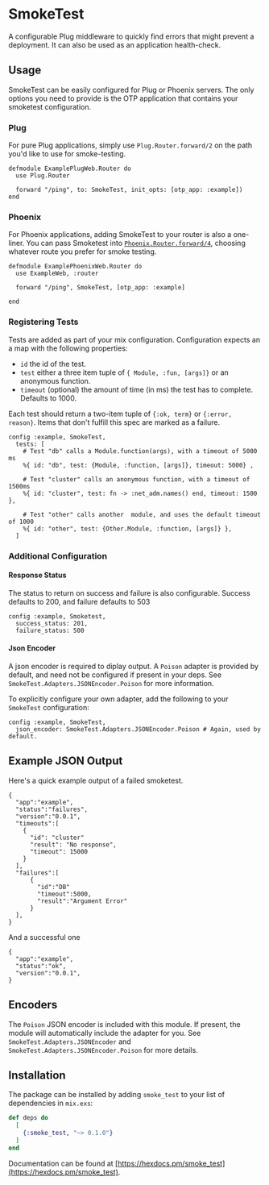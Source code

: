 # SmokeTest

A configurable Plug middleware to quickly find errors that might prevent a
deployment. It can also be used as an application health-check.

## Usage

SmokeTest can be easily configured for Plug or Phoenix servers. The only options
you need to provide is the OTP application that contains your smoketest
configuration.

### Plug

For pure Plug applications, simply use `Plug.Router.forward/2` on the path you'd
like to use for smoke-testing.

```
defmodule ExamplePlugWeb.Router do
  use Plug.Router

  forward "/ping", to: SmokeTest, init_opts: [otp_app: :example])
end
```

### Phoenix

For Phoenix applications, adding SmokeTest to your router is also a one-liner.
You can pass Smoketest into
[`Phoenix.Router.forward/4`](https://hexdocs.pm/phoenix/Phoenix.Router.html#forward/4),
choosing whatever route you prefer for smoke testing.

```
defmodule ExamplePhoenixWeb.Router do
  use ExampleWeb, :router

  forward "/ping", SmokeTest, [otp_app: :example]

end
```

### Registering Tests

Tests are added as part of your mix configuration. Configuration expects an a
map with the following properties:

* `id` the id of the test.
* `test` either a three item tuple of `{ Module, :fun, [args]}` or an anonymous
  function.
* `timeout` (optional) the amount of time (in ms) the test has to complete.
  Defaults to 1000.

Each test should return a two-item tuple of `{:ok, term}` or `{:error, reason}`.
Items that don't fulfill this spec are marked as a failure.

```
config :example, SmokeTest,
  tests: [
    # Test "db" calls a Module.function(args), with a timeout of 5000 ms
    %{ id: "db", test: {Module, :function, [args]}, timeout: 5000} ,

    # Test "cluster" calls an anonymous function, with a timeout of 1500ms
    %{ id: "cluster", test: fn -> :net_adm.names() end, timeout: 1500 },

    # Test "other" calls another  module, and uses the default timeout of 1000
    %{ id: "other", test: {Other.Module, :function, [args]} },
  ]
```

### Additional Configuration

#### Response Status

The status to return on success and failure is also configurable. Success
defaults to 200, and failure defaults to 503

```
config :example, Smoketest,
  success_status: 201,
  failure_status: 500
```

#### Json Encoder

A json encoder is required to diplay output. A `Poison` adapter is provided by
default, and need not be configured if present in your deps. See
`SmokeTest.Adapters.JSONEncoder.Poison` for more information.

To explicitly configure your own adapter, add the following to your `SmokeTest`
configuration:

```
config :example, SmokeTest,
  json_encoder: SmokeTest.Adapters.JSONEncoder.Poison # Again, used by default.
```

## Example JSON Output

Here's a quick example output of a failed smoketest.

```
{
  "app":"example",
  "status":"failures",
  "version":"0.0.1",
  "timeouts":[
    {
      "id": "cluster"
      "result": "No response",
      "timeout": 15000
    }
  ],
  "failures":[
      {
        "id":"DB"
        "timeout":5000,
        "result":"Argument Error"
      }
  ],
}
```

And a successful one

```
{
  "app":"example",
  "status":"ok",
  "version":"0.0.1",
}
```

## Encoders

The `Poison` JSON encoder is included with this module. If present, the module
will automatically include the adapter for you. See
`SmokeTest.Adapters.JSONEncoder` and `SmokeTest.Adapters.JSONEncoder.Poison` for
more details.

## Installation

The package can be installed by adding `smoke_test` to your list of dependencies
in `mix.exs`:

```elixir
def deps do
  [
    {:smoke_test, "~> 0.1.0"}
  ]
end
```

Documentation can be found at
[https://hexdocs.pm/smoke_test](https://hexdocs.pm/smoke_test).
